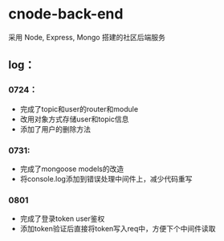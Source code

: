 # cnode-back-end
采用 Node, Express, Mongo 搭建的社区后端服务

## log：
### 0724：
- 完成了topic和user的router和module
- 改用对象方式存储user和topic信息
- 添加了用户的删除方法

### 0731:
- 完成了mongoose models的改造
- 将console.log添加到错误处理中间件上，减少代码重写

### 0801
- 完成了登录token user鉴权
- 添加token验证后直接将token写入req中，方便下个中间件读取

